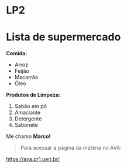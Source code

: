 # LP2
<h1>Lista de supermercado</h1>

__Comida:__

* Arroz
* Feijão
* Macarrão
* Óleo

__Produtos de Limpeza:__

1. Sabão em pó
2. Amaciante
3. Detergente 
4. Sabonete 

Me chamo __Marco!__

> Para acessar a página da matéria no AVA:

<https://ava.pr1.uerj.br/>
